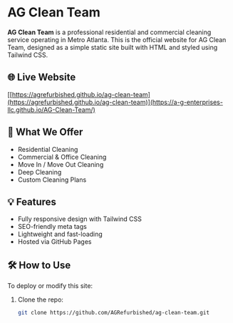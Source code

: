 # AG Clean Team

**AG Clean Team** is a professional residential and commercial cleaning service operating in Metro Atlanta. This is the official website for AG Clean Team, designed as a simple static site built with HTML and styled using Tailwind CSS.

## 🌐 Live Website

[[https://agrefurbished.github.io/ag-clean-team](https://agrefurbished.github.io/ag-clean-team)](https://a-g-enterprises-llc.github.io/AG-Clean-Team/)

## 🧼 What We Offer

- Residential Cleaning
- Commercial & Office Cleaning
- Move In / Move Out Cleaning
- Deep Cleaning
- Custom Cleaning Plans

## 💡 Features

- Fully responsive design with Tailwind CSS
- SEO-friendly meta tags
- Lightweight and fast-loading
- Hosted via GitHub Pages

## 🛠️ How to Use

To deploy or modify this site:

1. Clone the repo:
   ```bash
   git clone https://github.com/AGRefurbished/ag-clean-team.git
